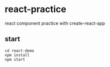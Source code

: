 # react-practice
react component practice with create-react-app

## start
```
cd react-demo
npm install
npm start
```
